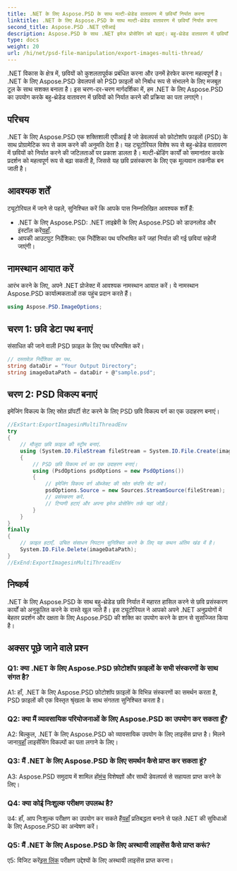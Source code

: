 ```yaml
---
title: .NET के लिए Aspose.PSD के साथ मल्टी-थ्रेडेड वातावरण में छवियाँ निर्यात करना
linktitle: .NET के लिए Aspose.PSD के साथ मल्टी-थ्रेडेड वातावरण में छवियाँ निर्यात करना
second_title: Aspose.PSD .NET एपीआई
description: Aspose.PSD के साथ .NET इमेज प्रोसेसिंग को बढ़ाएं। बहु-थ्रेडेड वातावरण में छवियाँ निर्यात करें। प्रदर्शन और दक्षता को सहजता से बढ़ाएं।
type: docs
weight: 20
url: /hi/net/psd-file-manipulation/export-images-multi-thread/
---
```

.NET विकास के क्षेत्र में, छवियों को कुशलतापूर्वक प्रबंधित करना और उनमें हेरफेर करना महत्वपूर्ण है। .NET के लिए Aspose.PSD डेवलपर्स को PSD फ़ाइलों को निर्बाध रूप से संभालने के लिए मजबूत टूल के साथ सशक्त बनाता है। इस चरण-दर-चरण मार्गदर्शिका में, हम .NET के लिए Aspose.PSD का उपयोग करके बहु-थ्रेडेड वातावरण में छवियों को निर्यात करने की प्रक्रिया का पता लगाएंगे।
## परिचय
.NET के लिए Aspose.PSD एक शक्तिशाली एपीआई है जो डेवलपर्स को फ़ोटोशॉप फ़ाइलों (PSD) के साथ प्रोग्रामेटिक रूप से काम करने की अनुमति देता है। यह ट्यूटोरियल विशेष रूप से बहु-थ्रेडेड वातावरण में छवियों को निर्यात करने की जटिलताओं पर प्रकाश डालता है। मल्टी-थ्रेडिंग कार्यों को समानांतर करके प्रदर्शन को महत्वपूर्ण रूप से बढ़ा सकती है, जिससे यह छवि प्रसंस्करण के लिए एक मूल्यवान तकनीक बन जाती है।
## आवश्यक शर्तें
ट्यूटोरियल में जाने से पहले, सुनिश्चित करें कि आपके पास निम्नलिखित आवश्यक शर्तें हैं:
-  .NET के लिए Aspose.PSD: .NET लाइब्रेरी के लिए Aspose.PSD को डाउनलोड और इंस्टॉल करें[यहाँ](https://releases.aspose.com/psd/net/).
- आपकी आउटपुट निर्देशिका: एक निर्देशिका पथ परिभाषित करें जहां निर्यात की गई छवियां सहेजी जाएंगी।
## नामस्थान आयात करें
आरंभ करने के लिए, अपने .NET प्रोजेक्ट में आवश्यक नामस्थान आयात करें। ये नामस्थान Aspose.PSD कार्यात्मकताओं तक पहुंच प्रदान करते हैं।
```csharp
using Aspose.PSD.ImageOptions;

```
## चरण 1: छवि डेटा पथ बनाएं
संसाधित की जाने वाली PSD फ़ाइल के लिए पथ परिभाषित करें।
```csharp
// दस्तावेज़ निर्देशिका का पथ.
string dataDir = "Your Output Directory";
string imageDataPath = dataDir + @"sample.psd";
```
## चरण 2: PSD विकल्प बनाएं
इमेजिंग विकल्प के लिए स्रोत प्रॉपर्टी सेट करने के लिए PSD छवि विकल्प वर्ग का एक उदाहरण बनाएं।
```csharp
//ExStart:ExportImagesinMultiThreadEnv
try
{
    // मौजूदा छवि फ़ाइल की स्ट्रीम बनाएं.
    using (System.IO.FileStream fileStream = System.IO.File.Create(imageDataPath))
    {
        // PSD छवि विकल्प वर्ग का एक उदाहरण बनाएं।
        using (PsdOptions psdOptions = new PsdOptions())
        {
            // इमेजिंग विकल्प वर्ग ऑब्जेक्ट की स्रोत संपत्ति सेट करें।
            psdOptions.Source = new Sources.StreamSource(fileStream);
            // प्रसंस्करण करें.
            // टिप्पणी हटाएं और अपना इमेज प्रोसेसिंग तर्क यहां जोड़ें।
        }
    }
}
finally
{
    // फ़ाइल हटाएँ. उचित संसाधन निपटान सुनिश्चित करने के लिए यह कथन अंतिम खंड में है।
    System.IO.File.Delete(imageDataPath);
}
//ExEnd:ExportImagesinMultiThreadEnv
```
## निष्कर्ष
.NET के लिए Aspose.PSD के साथ बहु-थ्रेडेड छवि निर्यात में महारत हासिल करने से छवि प्रसंस्करण कार्यों को अनुकूलित करने के रास्ते खुल जाते हैं। इस ट्यूटोरियल ने आपको अपने .NET अनुप्रयोगों में बेहतर प्रदर्शन और दक्षता के लिए Aspose.PSD की शक्ति का उपयोग करने के ज्ञान से सुसज्जित किया है।

## अक्सर पूछे जाने वाले प्रश्न

### Q1: क्या .NET के लिए Aspose.PSD फ़ोटोशॉप फ़ाइलों के सभी संस्करणों के साथ संगत है?

A1: हाँ, .NET के लिए Aspose.PSD फ़ोटोशॉप फ़ाइलों के विभिन्न संस्करणों का समर्थन करता है, PSD फ़ाइलों की एक विस्तृत श्रृंखला के साथ संगतता सुनिश्चित करता है।

### Q2: क्या मैं व्यावसायिक परियोजनाओं के लिए Aspose.PSD का उपयोग कर सकता हूँ?

 A2: बिल्कुल, .NET के लिए Aspose.PSD को व्यावसायिक उपयोग के लिए लाइसेंस प्राप्त है। मिलने जाना[यहाँ](https://purchase.aspose.com/buy) लाइसेंसिंग विकल्पों का पता लगाने के लिए।

### Q3: मैं .NET के लिए Aspose.PSD के लिए समर्थन कैसे प्राप्त कर सकता हूं?

 A3: Aspose.PSD समुदाय में शामिल हों[मंच](https://forum.aspose.com/c/psd/34) विशेषज्ञों और साथी डेवलपर्स से सहायता प्राप्त करने के लिए।

### Q4: क्या कोई निःशुल्क परीक्षण उपलब्ध है?

 उ4: हाँ, आप निःशुल्क परीक्षण का उपयोग कर सकते हैं[यहाँ](https://releases.aspose.com/) प्रतिबद्धता बनाने से पहले .NET की सुविधाओं के लिए Aspose.PSD का अन्वेषण करें।

### Q5: मैं .NET के लिए Aspose.PSD के लिए अस्थायी लाइसेंस कैसे प्राप्त करूं?

 ए5: विजिट करें[इस लिंक](https://purchase.aspose.com/temporary-license/) परीक्षण उद्देश्यों के लिए अस्थायी लाइसेंस प्राप्त करना।